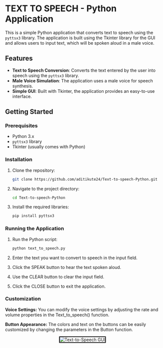 # TEXT TO SPEECH - Python Application

This is a simple Python application that converts text to speech using the `pyttsx3` library. The application is built using the Tkinter library for the GUI and allows users to input text, which will be spoken aloud in a male voice.

## Features
- **Text to Speech Conversion**: Converts the text entered by the user into speech using the `pyttsx3` library.
- **Male Voice Simulation**: The application uses a male voice for speech synthesis.
- **Simple GUI**: Built with Tkinter, the application provides an easy-to-use interface.

## Getting Started

### Prerequisites
- Python 3.x
- `pyttsx3` library
- Tkinter (usually comes with Python)

### Installation

1. Clone the repository:
   ```sh
   git clone https://github.com/aditikute24/Text-to-speech-Python.git
   ```

2. Navigate to the project directory:
   ```sh
   cd Text-to-speech-Python
   ```

4. Install the required libraries:
   ```sh
   pip install pyttsx3
   ```

### Running the Application
1. Run the Python script:
   ```sh
   python text_to_speech.py
   ```

3. Enter the text you want to convert to speech in the input field.
   
4. Click the SPEAK button to hear the text spoken aloud.
   
5. Use the CLEAR button to clear the input field.

6. Click the CLOSE button to exit the application.


 ###  Customization
 
**Voice Settings:** You can modify the voice settings by adjusting the rate and volume properties in the Text_to_speech() function.

**Button Appearance:** The colors and text on the buttons can be easily customized by changing the parameters in the Button function.

<p align="center">
  <img src="(https://github.com/user-attachments/assets/420e9b9b-393a-4ef4-90fe-4ca172e97c06" alt="Text-to-Speech GUI" style="border: 2px solid black;">
</p>






